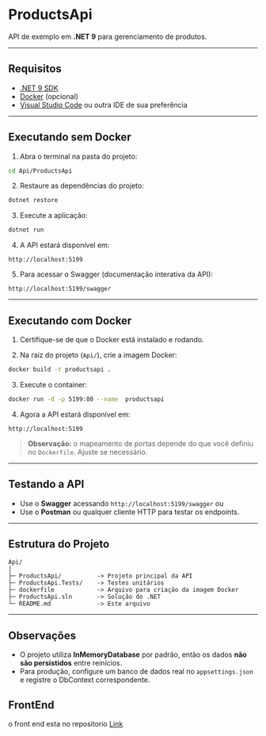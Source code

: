 
# ProductsApi

API de exemplo em **.NET 9** para gerenciamento de produtos.

---

## Requisitos

- [.NET 9 SDK](https://dotnet.microsoft.com/en-us/download/dotnet/9.0)
- [Docker](https://www.docker.com/) (opcional)
- [Visual Studio Code](https://code.visualstudio.com/) ou outra IDE de sua preferência

---

## Executando sem Docker

1. Abra o terminal na pasta do projeto:

```bash
cd Api/ProductsApi
````

2. Restaure as dependências do projeto:

```bash
dotnet restore
```

3. Execute a aplicação:

```bash
dotnet run
```

4. A API estará disponível em:

```
http://localhost:5199
```

5. Para acessar o Swagger (documentação interativa da API):

```
http://localhost:5199/swagger
```

---

## Executando com Docker

1. Certifique-se de que o Docker está instalado e rodando.

2. Na raiz do projeto (`Api/`), crie a imagem Docker:

```bash
docker build -t productsapi .
```

3. Execute o container:

```bash
docker run -d -p 5199:80 --name  productsapi
```

4. Agora a API estará disponível em:

```
http://localhost:5199
```

> **Observação:** o mapeamento de portas depende do que você definiu no `Dockerfile`. Ajuste se necessário.

---

## Testando a API

* Use o **Swagger** acessando `http://localhost:5199/swagger` ou
* Use o **Postman** ou qualquer cliente HTTP para testar os endpoints.

---

## Estrutura do Projeto

```
Api/
│
├─ ProductsApi/          -> Projeto principal da API
├─ ProductsApi.Tests/    -> Testes unitários
├─ dockerfile            -> Arquivo para criação da imagem Docker
├─ ProductsApi.sln       -> Solução do .NET
└─ README.md             -> Este arquivo
```

---

## Observações

* O projeto utiliza **InMemoryDatabase** por padrão, então os dados **não são persistidos** entre reinícios.
* Para produção, configure um banco de dados real no `appsettings.json` e registre o DbContext correspondente.


## FrontEnd
o front end esta no repositorio [Link](https://github.com/alexpxmort-btos/Products-X)